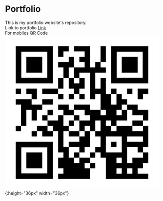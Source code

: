 # Portfolio
This is my portfolio website's repository.<br>
Link to portfolio [Link](http://maskmanaman.tech/)<br>
For mobiles QR Code <br>
![img](qr-code.png){:height="36px" width="36px"}
